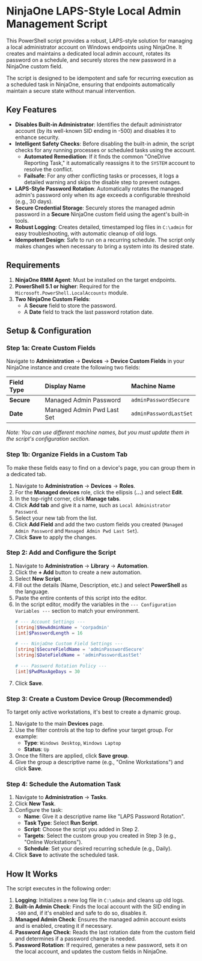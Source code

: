 # NinjaOne LAPS-Style Local Admin Management Script

This PowerShell script provides a robust, LAPS-style solution for managing a local administrator account on Windows endpoints using NinjaOne. It creates and maintains a dedicated local admin account, rotates its password on a schedule, and securely stores the new password in a NinjaOne custom field.

The script is designed to be idempotent and safe for recurring execution as a scheduled task in NinjaOne, ensuring that endpoints automatically maintain a secure state without manual intervention.

## Key Features

* **Disables Built-in Administrator**: Identifies the default administrator account (by its well-known SID ending in -500) and disables it to enhance security.
* **Intelligent Safety Checks**: Before disabling the built-in admin, the script checks for any running processes or scheduled tasks using the account.
    * **Automated Remediation**: If it finds the common "OneDrive Reporting Task," it automatically reassigns it to the `SYSTEM` account to resolve the conflict.
    * **Failsafe**: For any other conflicting tasks or processes, it logs a detailed warning and skips the disable step to prevent outages.
* **LAPS-Style Password Rotation**: Automatically rotates the managed admin's password only when its age exceeds a configurable threshold (e.g., 30 days).
* **Secure Credential Storage**: Securely stores the managed admin password in a **Secure** NinjaOne custom field using the agent's built-in tools.
* **Robust Logging**: Creates detailed, timestamped log files in `C:\admin` for easy troubleshooting, with automatic cleanup of old logs.
* **Idempotent Design**: Safe to run on a recurring schedule. The script only makes changes when necessary to bring a system into its desired state.

## Requirements

1.  **NinjaOne RMM Agent**: Must be installed on the target endpoints.
2.  **PowerShell 5.1 or higher**: Required for the `Microsoft.PowerShell.LocalAccounts` module.
3.  **Two NinjaOne Custom Fields**:
    * A **Secure** field to store the password.
    * A **Date** field to track the last password rotation date.

## Setup & Configuration

### Step 1a: Create Custom Fields

Navigate to **Administration** -> **Devices** -> **Device Custom Fields** in your NinjaOne instance and create the following two fields:

| Field Type | Display Name                  | Machine Name               |
| :--------- | :---------------------------- | :------------------------- |
| **Secure** | Managed Admin Password        | `adminPasswordSecure`      |
| **Date** | Managed Admin Pwd Last Set    | `adminPasswordLastSet`     |

*Note: You can use different machine names, but you must update them in the script's configuration section.*

### Step 1b: Organize Fields in a Custom Tab

To make these fields easy to find on a device's page, you can group them in a dedicated tab.

1.  Navigate to **Administration** -> **Devices** -> **Roles**.
2.  For the **Managed devices** role, click the ellipsis (**...**) and select **Edit**.
3.  In the top-right corner, click **Manage tabs**.
4.  Click **Add tab** and give it a name, such as `Local Administrator Password`.
5.  Select your new tab from the list.
6.  Click **Add Field** and add the two custom fields you created (`Managed Admin Password` and `Managed Admin Pwd Last Set`).
7.  Click **Save** to apply the changes.

### Step 2: Add and Configure the Script

1.  Navigate to **Administration** -> **Library** -> **Automation**.
2.  Click the **+ Add** button to create a new automation.
3.  Select **New Script**.
4.  Fill out the details (Name, Description, etc.) and select **PowerShell** as the language.
5.  Paste the entire contents of this script into the editor.
6.  In the script editor, modify the variables in the `--- Configuration Variables ---` section to match your environment.
    ```powershell
    # --- Account Settings ---
    [string]$NewAdminName = 'corpadmin'
    [int]$PasswordLength = 16

    # --- NinjaOne Custom Field Settings ---
    [string]$SecureFieldName = 'adminPasswordSecure'
    [string]$DateFieldName = 'adminPasswordLastSet'
    
    # --- Password Rotation Policy ---
    [int]$PwdMaxAgeDays = 30
    ```
7.  Click **Save**.

### Step 3: Create a Custom Device Group (Recommended)

To target only active workstations, it's best to create a dynamic group.

1.  Navigate to the main **Devices** page.
2.  Use the filter controls at the top to define your target group. For example:
    * **Type**: `Windows Desktop`, `Windows Laptop`
    * **Status**: `Up`
3.  Once the filters are applied, click **Save group**.
4.  Give the group a descriptive name (e.g., "Online Workstations") and click **Save**.

### Step 4: Schedule the Automation Task

1.  Navigate to **Administration** -> **Tasks**.
2.  Click **New Task**.
3.  Configure the task:
    * **Name**: Give it a descriptive name like "LAPS Password Rotation".
    * **Task Type**: Select **Run Script**.
    * **Script**: Choose the script you added in Step 2.
    * **Targets**: Select the custom group you created in Step 3 (e.g., "Online Workstations").
    * **Schedule**: Set your desired recurring schedule (e.g., Daily).
4.  Click **Save** to activate the scheduled task.

## How It Works

The script executes in the following order:

1.  **Logging**: Initializes a new log file in `C:\admin` and cleans up old logs.
2.  **Built-in Admin Check**: Finds the local account with the SID ending in `-500` and, if it's enabled and safe to do so, disables it.
3.  **Managed Admin Check**: Ensures the managed admin account exists and is enabled, creating it if necessary.
4.  **Password Age Check**: Reads the last rotation date from the custom field and determines if a password change is needed.
5.  **Password Rotation**: If required, generates a new password, sets it on the local account, and updates the custom fields in NinjaOne.
